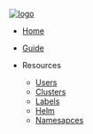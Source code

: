 [![logo](https://raw.githubusercontent.com/azohra/shipyard/master/_staic/img/logo-black.png)](https://shipyard.azohra.com)

- [Home](/)
- [Guide](README.md)

- Resources
  - [Users](resources/users.md)
  - [Clusters](resources/clusters.md)
  - [Labels](resources/labels.md)
  - [Helm](resources/helm.md)
  - [Namesapces](resources/namespaces.md)

